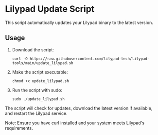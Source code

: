 # Lilypad Update Script

This script automatically updates your Lilypad binary to the latest version.

## Usage

1. Download the script:
    ```
    curl -O https://raw.githubusercontent.com/lilypad-tech/lilypad-tools/main/update_lilypad.sh
    ```

2. Make the script executable:
    ```
    chmod +x update_lilypad.sh
    ```

3. Run the script with sudo:
    ```
    sudo ./update_lilypad.sh
    ```

The script will check for updates, download the latest version if available, and restart the Lilypad service.

Note: Ensure you have curl installed and your system meets Lilypad's requirements.
